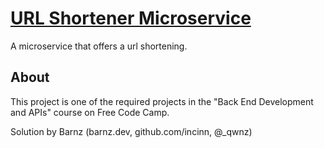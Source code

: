 # [URL Shortener Microservice](https://www.freecodecamp.org/learn/back-end-development-and-apis/back-end-development-and-apis-projects/url-shortener-microservice)
A microservice that offers a url shortening. 

## About
This project is one of the required projects in the "Back End Development and APIs" course on Free Code Camp.

Solution by Barnz (barnz.dev, github.com/incinn, @_qwnz)

